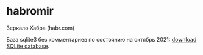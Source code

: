 # habromir
Зеркало Хабра (habr.com)

База sqlite3 без комментариев по состоянию на октябрь 2021: [download SQLite database](https://ufile.io/8res2y5f).

